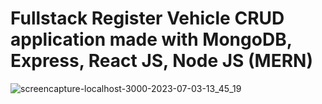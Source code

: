 # Fullstack Register Vehicle CRUD application made with MongoDB, Express, React JS, Node JS (MERN)

![screencapture-localhost-3000-2023-07-03-13_45_19](https://github.com/Malikfasih/register-vehicles/assets/90088021/ac5a6590-d1c1-4cd5-b101-01e2d1b64102)
